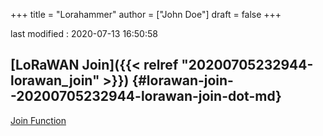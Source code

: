 +++
title = "Lorahammer"
author = ["John Doe"]
draft = false
+++

last modified
: 2020-07-13 16:50:58


## [LoRaWAN Join]({{< relref "20200705232944-lorawan_join" >}}) {#lorawan-join--20200705232944-lorawan-join-dot-md}

[Join Function](https://code.amazon.com/packages/GoAmzn-LoRaHammer/blobs/a648bbb27a9d77567072a74f894d4ed3e6803e29/--/src/lorahammer/lora/gateway.go/#L290-L290)
